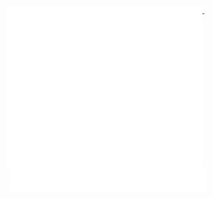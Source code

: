 <p align="center">
  <a href="#">
    <img width="400" align="top" src="github-metrics-left.svg" />
  </a>
  &emsp;
  <a href="#">
    <img width="400" align="top" src="github-metrics-right.svg" />
  </a>
</p>